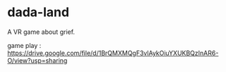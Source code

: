 # dada-land
A VR game about grief. 

game play : 
https://drive.google.com/file/d/1BrQMXMQgF3vlAykOiuYXUKBQzInAR6-O/view?usp=sharing
